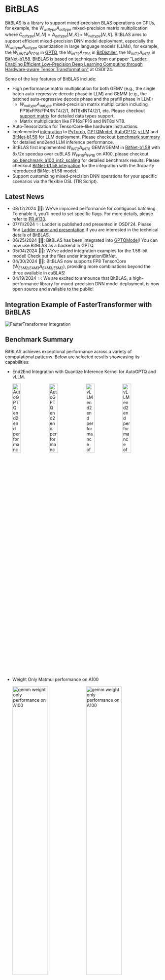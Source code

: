 # BitBLAS

BitBLAS is a library to support mixed-precision BLAS operations on GPUs, for example, the $W_{wdtype}A_{adtype}$ mixed-precision matrix multiplication where $C_{cdtype}[M, N] = A_{adtype}[M, K] \times W_{wdtype}[N, K]$.
BitBLAS aims to support efficient mixed-precision DNN model deployment, especially the $W_{wdtype}A_{adtype}$ quantization in large language models (LLMs), for example, the $W_{UINT4}A_{FP16}$ in [GPTQ](https://arxiv.org/abs/2210.17323), the $W_{INT2}A_{FP16}$ in [BitDistiller](https://arxiv.org/abs/2402.10631), the $W_{INT2}A_{INT8}$ in [BitNet-b1.58](https://arxiv.org/abs/2402.17764). BitBLAS is based on techniques from our paper ["Ladder: Enabling Efficient Low-Precision Deep Learning Computing through Hardware-aware Tensor Transformation"](https://www.usenix.org/conference/osdi24/presentation/wang-lei) at OSDI'24.


Some of the key features of BitBLAS include:
  - High performance matrix multiplication for both GEMV (e.g., the single batch auto-regressive decode phase in LLM) and GEMM (e.g., the batched auto-regressive decode phase and the prefill phase in LLM):
    - $W_{wdtype}A_{adtype}$ mixed-precision matrix multiplication including FP16xFP8/FP4/INT4/2/1, INT8xINT4/2/1, etc. Please checkout [support matrix](#support-matrix) for detailed data types support.
    - Matrix multiplication like FP16xFP16 and INT8xINT8.
  - Auto-Tensorization for TensorCore-like hardware instructions.
  - Implemented [integration](https://github.com/microsoft/BitBLAS/blob/main/integration/) to [PyTorch](https://pytorch.org/), [GPTQModel](https://github.com/ModelCloud/GPTQModel), [AutoGPTQ](https://github.com/AutoGPTQ/AutoGPTQ), [vLLM](https://github.com/vllm-project/vllm) and [BitNet-b1.58](https://huggingface.co/1bitLLM/bitnet_b1_58-3B) for LLM deployment. Please checkout [benchmark summary](#benchmark-summary) for detailed end2end LLM inference performance.
  - BitBLAS first implemented $W_{INT2}A_{INT8}$ GEMV/GEMM in [BitNet-b1.58](https://arxiv.org/abs/2402.17764) with 8x/2x speedup over cuBLAS $W_{FP16}A_{FP16}$ on A100, please checkout [op_benchmark_a100_int2_scaling](https://github.com/microsoft/BitBLAS/blob/main/images/figures/op_benchmark_a100_int2_scaling.png) for detailed benchmark results. Please checkout [BitNet-b1.58 integration](https://github.com/microsoft/BitBLAS/blob/main/integration/BitNet) for the integration with the 3rdparty reproduced BitNet-b1.58 model.
  - Support customizing mixed-precision DNN operations for your specific scenarios via the flexible DSL (TIR Script).

## Latest News

- 08/12/2024 🚀🚀: We've improved performance for contiguous batching. To enable it, you'll need to set specific flags. For more details, please refer to [PR #133](https://github.com/microsoft/BitBLAS/pull/133).
- 07/11/2024 ✨: Ladder is published and presented in OSDI'24. Please find [Ladder paper and presentation](https://www.usenix.org/conference/osdi24/presentation/wang-lei) if you are interested in the technical details of BitBLAS.
- 06/25/2024 🚀🚀: BitBLAS has been integrated into [GPTQModel](https://github.com/ModelCloud/GPTQModel)! You can now use BitBLAS as a backend in GPTQ.
- 05/04/2024 🚀🚀: We’ve added integration examples for the 1.58-bit model! Check out the files under integration/BitNet.
- 04/30/2024 🚀🚀: BitBLAS now supports FP8 TensorCore ($W_{E5M2/E4M3}A_{E4M3/E5M2}$), providing more combinations beyond the three available in cuBLAS!
- 04/19/2024 ✨: We are excited to announce that BitBLAS, a high-performance library for mixed-precision DNN model deployment, is now open source and available to the public!


## Integration Example of FasterTransformer with BitBLAS
![FasterTransformer Integration](images/gif/FasterTransformer.gif)

## Benchmark Summary

BitBLAS achieves exceptional performance across a variety of computational patterns. Below are selected results showcasing its capabilities:

- End2End Integration with Quantize Inference Kernel for AutoGPTQ and vLLM.

  <div>
    <img src="./images/figures/end2end_llama_13b_auto_gptq.png" alt="AutoGPTQ end2end performance of llama13b on A100" style="width: 24%;" />
    <img src="./images/figures/end2end_llama_70b_auto_gptq.png" alt="AutoGPTQ end2end performance of llama13b on A100" style="width: 24%;" />
    <img src="./images/figures/end2end_llama_13b_vllm.png" alt="vLLM end2end performance of llama13b on A100" style="width: 24%;" />
    <img src="./images/figures/end2end_llama_70B_vllm.png" alt="vLLM end2end performance of llama13b on A100" style="width: 24%;" />
  </div>

- Weight Only Matmul performance on A100

  <div>
    <img src="./images/figures/op_benchmark_a100_wq_gemv_e7.png" alt="gemm weight only performance on A100" style="width: 49%;" />
    <img src="./images/figures/op_benchmark_a100_wq_gemm_e7.png" alt="gemm weight only performance on A100" style="width: 49%;" />
  </div>



- TensorCore FP16/INT8 GEMM Performance Vs. Vendor Library on A100 and RTX4090

  <div>
    <img src="./images/figures/op_benchmark_consistent_gemm_fp16.png" alt="gemm fp16 performance on 4090 and a100" style="width: 49%;" />
    <img src="./images/figures/op_benchmark_consistent_gemm_int8.png" alt="gemm int8 performance on 4090 and a100" style="width: 49%;" />
  </div>

For more detailed information on benchmark sets with other formats (NF4/FP4) and other devices (RTX 3090), please refer to the [benchmark](./benchmark/README.md).

## Support Matrix

| **A_dtype** | **W_dtype** | **Accum_dtype** |     **Out_dtype**    | **BitBLAS Support** |                  **Tested Platform**                 |
|:-----------:|:-----------:|:---------------:|:--------------------:|:-------------------:|:----------------------------------------------------:|
|     BF16    |     BF16    |      FP32       |         FP16         |        **√**        |                A100(SM_80)/A6000(SM_86)              |
|     BF16    |   FP4_E2M1  |      FP32       |         FP16         |        **√**        |                A100(SM_80)/A6000(SM_86)              |
|     BF16    |   FP8_E4M3  |      FP32       |         FP16         |        **√**        |                A100(SM_80)/A6000(SM_86)              |
|     BF16    |     INT8    |      FP32       |         FP16         |        **√**        |                A100(SM_80)/A6000(SM_86)              |
|     BF16    |  UINT4/INT4 |      FP32       |         FP16         |        **√**        |                A100(SM_80)/A6000(SM_86)              |
|     BF16    |  UINT2/INT2 |      FP32       |         FP16         |        **√**        |                A100(SM_80)/A6000(SM_86)              |
|     BF16    |    UINT1    |      FP32       |         FP16         |        **√**        |                A100(SM_80)/A6000(SM_86)              |
|     BF16    |     NF4     |      FP32       |         FP16         |        **√**        |                A100(SM_80)/A6000(SM_86)              |
|     FP16    |     FP16    |    FP32/FP16    |         FP16         |        **√**        | V100(SM_70)/A100(SM_80)/A6000(SM_86)/RTX 4090(SM_89) |
|     FP16    |   FP4_E2M1  |    FP32/FP16    |         FP16         |        **√**        | V100(SM_70)/A100(SM_80)/A6000(SM_86)/RTX 4090(SM_89) |
|     FP16    |   FP8_E4M3  |    FP32/FP16    |         FP16         |        **√**        | V100(SM_70)/A100(SM_80)/A6000(SM_86)/RTX 4090(SM_89) |
|     FP16    |     INT8    |    FP32/FP16    |         FP16         |        **√**        | V100(SM_70)/A100(SM_80)/A6000(SM_86)/RTX 4090(SM_89) |
|     FP16    |  UINT4/INT4 |    FP32/FP16    |         FP16         |        **√**        | V100(SM_70)/A100(SM_80)/A6000(SM_86)/RTX 4090(SM_89) |
|     FP16    |  UINT2/INT2 |    FP32/FP16    |         FP16         |        **√**        | V100(SM_70)/A100(SM_80)/A6000(SM_86)/RTX 4090(SM_89) |
|     FP16    |    UINT1    |    FP32/FP16    |         FP16         |        **√**        | V100(SM_70)/A100(SM_80)/A6000(SM_86)/RTX 4090(SM_89) |
|     FP16    |     NF4     |    FP32/FP16    |         FP16         |        **√**        | V100(SM_70)/A100(SM_80)/A6000(SM_86)/RTX 4090(SM_89) |
|     INT8    |     INT8    |      INT32      | FP32/INT32/FP16/INT8 |        **√**        | V100(SM_70)/A100(SM_80)/A6000(SM_86)/RTX 4090(SM_89) |
|     INT8    |  UINT4/INT4 |      INT32      | FP32/INT32/FP16/INT8 |        **√**        | V100(SM_70)/A100(SM_80)/A6000(SM_86)/RTX 4090(SM_89) |
|     INT8    |  UINT2/INT2 |      INT32      | FP32/INT32/FP16/INT8 |        **√**        | V100(SM_70)/A100(SM_80)/A6000(SM_86)/RTX 4090(SM_89) |
|     INT8    |    UINT1    |      INT32      | FP32/INT32/FP16/INT8 |        **√**        | V100(SM_70)/A100(SM_80)/A6000(SM_86)/RTX 4090(SM_89) |
|   FP8_E4M3  |   FP8_E4M3  |       FP32      |       FP32/FP16      |        **√**        |                    RTX 4090(SM_89)                   |
|   FP8_E5M2  |   FP8_E5M2  |       FP32      |       FP32/FP16      |        **√**        |                    RTX 4090(SM_89)                   |

We are continuously expanding the support matrix. If you have any specific requirements, please feel free to open an issue or PR.

## Getting Started with an Example

### Installing with pip

**Prerequisites for installation via wheel or PyPI**
- **Operating System**: Ubuntu 20.04 or later
- **Python Version**: >= 3.8
- **CUDA Version**: >= 11.0

The easiest way to install BitBLAS is direcly from the PyPi using pip. To install the latest version, run the following command in your terminal.

```bash
pip install bitblas
```

After installing BitBLAS, you can verify the installation by running:

```bash
python -c "import bitblas; print(bitblas.__version__)"  
```

**Note**: Currently, BitBLAS whl is only supported on Ubuntu 20.04 or later version as we build the whl files on this platform. Currently we only provide whl files for CUDA>=11.0 and with Python>=3.8. **If you are using a different platform or environment, you may need to [build BitBLAS from source](https://github.com/microsoft/BitBLAS/blob/main/docs/Installation.md#building-from-source).** More installation methods can be found in the [installation document](https://github.com/microsoft/BitBLAS/blob/main/docs/Installation.md).

### Example: $W_{INT4}A_{FP16}$ mixed-precision matrix multiplication

BitBLAS provides two Python APIs to perform mixed-precision matrix multiplication:
  - ```bitblas.Matmul``` implements the $W_{wdtype}A_{adtype}$ mixed-precision matrix multiplication of $C_{cdtype}[M, N] = A_{adtype}[M, K] \times W_{wdtype}[N, K]$ where $W_{wdtype}$ indicates the weight of $wtype$, A_{adtype} indicates the activation of $adtype$, and C_{cdtype} indicates the output of $cdtype$.
  - ```bitblas.Linear``` is a PyTorch ```nn.Linear```-like module to support a Linear of mixed-precision.

Here is an example for a $W_{INT4}A_{FP16}$ mixed-precision matrix multiplication: $out_{FP16}[M, N] = A_{FP16}[M, K] \times W_{INT4}[N, K]$, this example includes the creation of input matrices, quantization of weight matrices, and execution of the matrix multiplication with the ```bitblas.Matmul``` API. The result is then compared against a reference result obtained through conventional methods to ensure accuracy.

```python
import bitblas
import torch

# uncomment to enable debug output
# bitblas.set_log_level("Debug")

matmul_config = bitblas.MatmulConfig(
    M=1,  # M dimension
    N=2048,  # N dimension
    K=1024,  # K dimension
    A_dtype="float16",  # activation A dtype
    W_dtype="int4",  # weight W dtype
    accum_dtype="float16",  # accumulation dtype
    out_dtype="float16",  # output dtype
    layout="nt",  # matrix layout, "nt" indicates the layout of A is non-transpose and the layout of W is transpose
    with_bias=False,  # bias
    # configs for weight only quantization
    group_size=None,  # setting for grouped quantization
    with_scaling=False,  # setting for scaling factor
    with_zeros=False,  # setting for zeros
    zeros_mode=None,  # setting for how to calculating zeros
)

matmul = bitblas.Matmul(config=matmul_config)

# Create input matrices
input_tensor = torch.rand((1, 1024), dtype=torch.float16).cuda()
weight_tensor = torch.randint(0, 7, (2048, 1024), dtype=torch.int8).cuda()

# Transform weight tensor to int4 data type
weight_tensor_int4 = matmul.transform_weight(weight_tensor)

# Perform mixed-precision matrix multiplication
output_tensor = matmul(input_tensor, weight_tensor_int4)

# Reference result using PyTorch matmul for comparison
ref_result = torch.matmul(input_tensor, weight_tensor.t().to(torch.float16))
# Assert that the results are close within a specified tolerance, note that the int4 randint value is a little bigger than the float16 value, so we set the atol to 1.0
print("Ref output:", ref_result)
print("BitBLAS output:", output_tensor)
torch.testing.assert_close(output_tensor, ref_result, rtol=1e-2, atol=1e-0)
```

**Note**: More examples can be found in the [QuickStart document](https://github.com/microsoft/BitBLAS/blob/main/docs/QuickStart.md).

## Documents

- [Installation](https://github.com/microsoft/BitBLAS/blob/main/docs/Installation.md):
  The installation document of BitBLAS. Make sure you already have the cuda toolkit (version >= 11.0) installed in the system.
  - You can easily install from `pip install bitblas` from PyPi. Currently we only provide whl files for CUDA>=11.0 and Ubuntu>=20.04 with Python>=3.8, if you are using a different version of CUDA or OS environment, you may need to build BitBLAS from source.

- [QuickStart](https://github.com/microsoft/BitBLAS/blob/main/docs/QuickStart.md): This document provides examples to use BitBLAS in your program with ```bitblas.Matmul``` and ```bitblas.Linear```.

- [Python API](https://github.com/microsoft/BitBLAS/blob/main/docs/PythonAPI.md): The Python API document of BitBLAS. BitBLAS provides two Python APIs to perform mixed-precision matrix multiplication:
  - ```bitblas.Matmul``` implements the $W_{wdtype}A_{adtype}$ mixed-precision matrix multiplication of $C_{cdtype}[M, N] = A_{adtype}[M, K] \times W_{wdtype}[N, K]$.
  - ```bitblas.Linear``` is a PyTorch ```nn.Linear```-like module to support a Linear of mixed-precision.

- [Integration](https://github.com/microsoft/BitBLAS/tree/main/integration): Explore how BitBLAS seamlessly integrates with LLM deployment frameworks through our examples. Discover the ease of integrating BitBLAS with PyTorch, AutoGPTQ, and vLLM in the 3rd-party integration examples.

- [Customization](https://github.com/microsoft/BitBLAS/blob/main/docs/ExtendOperatorsWithDSL.md): BitBLAS supports implementing customized mixed-precision DNN operations (e.g., Conv2D) rather than matrix multiplication with the flexible DSL (TIR Script).


## Reference

Please cite BitBLAS/Ladder in your publications if it helps your research:
```tex
@inproceedings {ladder-osdi24,
author = {Lei Wang and Lingxiao Ma and Shijie Cao and Quanlu Zhang and Jilong Xue and Yining Shi and Ningxin Zheng and Ziming Miao and Fan Yang and Ting Cao and Yuqing Yang and Mao Yang},
title = {Ladder: Enabling Efficient Low-Precision Deep Learning Computing through Hardware-aware Tensor Transformation},
booktitle = {18th USENIX Symposium on Operating Systems Design and Implementation (OSDI 24)},
year = {2024},
isbn = {978-1-939133-40-3},
address = {Santa Clara, CA},
pages = {307--323},
url = {https://www.usenix.org/conference/osdi24/presentation/wang-lei},
publisher = {USENIX Association},
month = jul
}
```


## Contributing

This project welcomes contributions and suggestions. Most contributions require you to agree to a Contributor License Agreement (CLA) declaring that you have the right to, and actually do, grant us the rights to use your contribution. For details, visit https://cla.opensource.microsoft.com.

When you submit a pull request, a CLA bot will automatically determine whether you need to provide a CLA and decorate the PR appropriately (e.g., status check, comment). Simply follow the instructions provided by the bot. You will only need to do this once across all repos using our CLA.

This project has adopted the Microsoft Open Source Code of Conduct. For more information see the Code of Conduct FAQ or contact opencode@microsoft.com with any additional questions or comments.

## Trademarks

This project may contain trademarks or logos for projects, products, or services. Authorized use of Microsoft trademarks or logos is subject to and must follow Microsoft's Trademark & Brand Guidelines. Use of Microsoft trademarks or logos in modified versions of this project must not cause confusion or imply Microsoft sponsorship. Any use of third-party trademarks or logos are subject to those third-party's policies.

